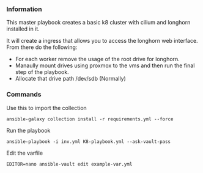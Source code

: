 ### Information

This master playbook creates a basic k8 cluster with cilium and longhorn installed in it. 

It will create a ingress that allows you to access the longhorn web interface. From there do the following:

- For each worker remove the usage of the root drive for longhorn.
- Manaully mount drives using proxmox to the vms and then run the final step of the playbook.
- Allocate that drive path /dev/sdb (Normally)

### Commands

Use this to import the collection
```
ansible-galaxy collection install -r requirements.yml --force
```

Run the playbook
```
ansible-playbook -i inv.yml K8-playbook.yml --ask-vault-pass
```

Edit the varfile
```
EDITOR=nano ansible-vault edit example-var.yml
```

